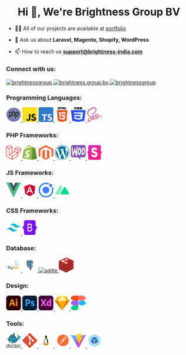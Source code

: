 <h1 align="center">Hi 👋, We're Brightness Group BV</h1>

- 👨‍💻 All of our projects are available at [portfolio](https://brightness-group.com/en/portfolio)

- 💬 Ask us about **Laravel, Magento, Shopify, WordPress**

- 📫 How to reach us **support@brightness-india.com**

<h3 align="left">Connect with us:</h3>
<p align="left">
	<a href="https://linkedin.com/in/brightnessgroup" target="blank">
		<img align="center" src="https://raw.githubusercontent.com/rahuldkjain/github-profile-readme-generator/master/src/images/icons/Social/linked-in-alt.svg" alt="brightnessgroup" height="30" width="40" />
	</a>
	<a href="https://fb.com/brightness.group.bv" target="blank">
		<img align="center" src="https://raw.githubusercontent.com/rahuldkjain/github-profile-readme-generator/master/src/images/icons/Social/facebook.svg" alt="brightness.group.bv" height="30" width="40" />
	</a>
	<a href="https://dribbble.com/brightnessgroup" target="blank">
		<img align="center" src="https://raw.githubusercontent.com/rahuldkjain/github-profile-readme-generator/master/src/images/icons/Social/dribbble.svg" alt="brightnessgroup" height="30" width="40" />
	</a>
</p>

<h3 align="left">Programming Languages:</h3>
<p align="left">
	<a href="https://www.php.net" target="_blank" rel="noreferrer">
		<img src="https://raw.githubusercontent.com/brightness-group/.github/main/icons/php.svg" alt="php" width="40" height="40"/>
	</a>
	<a href="https://developer.mozilla.org/en-US/docs/Web/JavaScript" target="_blank" rel="noreferrer">
		<img src="https://raw.githubusercontent.com/brightness-group/.github/main/icons/javascript.svg" alt="javascript" width="40" height="40"/>
	</a>
	<a href="https://www.typescriptlang.org/" target="_blank" rel="noreferrer">
		<img src="https://raw.githubusercontent.com/brightness-group/.github/main/icons/typescript.svg" alt="typescript" width="40" height="40"/>
	</a>
	<a href="https://www.w3.org/html/" target="_blank" rel="noreferrer">
		<img src="https://raw.githubusercontent.com/brightness-group/.github/main/icons/html.svg" alt="html5" width="40" height="40"/>
	</a>
	<a href="https://www.w3schools.com/css/" target="_blank" rel="noreferrer">
		<img src="https://raw.githubusercontent.com/brightness-group/.github/main/icons/css.svg" alt="css3" width="40" height="40"/>
	</a>
	<a href="https://sass-lang.com" target="_blank" rel="noreferrer">
		<img src="https://raw.githubusercontent.com/brightness-group/.github/main/icons/sass.svg" alt="sass" width="40" height="40"/>
	</a>
</p>

<h3 align="left">PHP Frameworks:</h3>
<p>
	<a href="https://laravel.com/" target="_blank" rel="noreferrer">
		<img src="https://raw.githubusercontent.com/brightness-group/.github/main/icons/laravel.svg" alt="laravel" width="40" height="40"/>
	</a>
	<a href="https://shopify.com/" target="_blank" rel="noreferrer">
		<img src="https://raw.githubusercontent.com/brightness-group/.github/main/icons/shopify.svg" alt="shopify" width="40" height="40"/>
	</a>
	<a href="https://magento.com/" target="_blank" rel="noreferrer">
		<img src="https://raw.githubusercontent.com/brightness-group/.github/main/icons/magento.svg" alt="magento" width="40" height="40"/>
	</a>
	<a href="https://wordpress.org/" target="_blank" rel="noreferrer">
		<img src="https://raw.githubusercontent.com/brightness-group/.github/main/icons/wordpress.svg" alt="wordpress" width="40" height="40"/>
	</a>
	<a href="https://woocommerce.com/" target="_blank" rel="noreferrer">
		<img src="https://raw.githubusercontent.com/brightness-group/.github/main/icons/woocommerce.svg" alt="woocommerce" width="40" height="40"/>
	</a>
	<a href="https://statamic.com/" target="_blank" rel="noreferrer">
		<img src="https://raw.githubusercontent.com/brightness-group/.github/main/icons/statamic.svg" alt="statamic" width="40" height="40"/>
	</a>
</p>

<h3 align="left">JS Frameworks:</h3>
<p>
	<a href="https://vuejs.org/" target="_blank" rel="noreferrer">
		<img src="https://raw.githubusercontent.com/brightness-group/.github/main/icons/vuejs.svg" alt="vuejs" width="40" height="40"/>
	</a>
	<a href="https://angular.io" target="_blank" rel="noreferrer">
		<img src="https://raw.githubusercontent.com/brightness-group/.github/main/icons/angular.svg" alt="angular" width="40" height="40"/>
	</a>
	<a href="https://ionicframework.com" target="_blank" rel="noreferrer">
		<img src="https://raw.githubusercontent.com/brightness-group/.github/main/icons/ionic.svg" alt="ionic" width="40" height="40"/>
	</a>
	<a href="https://nuxtjs.org/" target="_blank" rel="noreferrer">
		<img src="https://raw.githubusercontent.com/brightness-group/.github/main/icons/nuxt.svg" alt="nuxtjs" width="40" height="40"/>
	</a>
</p>

<h3 align="left">CSS Frameworks:</h3>
<p>
	<a href="https://tailwindcss.com/" target="_blank" rel="noreferrer">
		<img src="https://raw.githubusercontent.com/brightness-group/.github/main/icons/tailwind.svg" alt="tailwind" width="40" height="40"/>
	</a>
	<a href="https://getbootstrap.com" target="_blank" rel="noreferrer">
		<img src="https://raw.githubusercontent.com/brightness-group/.github/main/icons/bootstrap.svg" alt="bootstrap" width="40" height="40"/>
	</a>
</p>

<h3 align="left">Database:</h3>
<p>
	<a href="https://www.mysql.com/" target="_blank" rel="noreferrer">
		<img src="https://raw.githubusercontent.com/brightness-group/.github/main/icons/mysql.svg" alt="mysql" width="40" height="40"/>
	</a>
	<a href="https://www.postgresql.org" target="_blank" rel="noreferrer">
		<img src="https://raw.githubusercontent.com/brightness-group/.github/main/icons/postgresql.svg" alt="postgresql" width="40" height="40"/>
	</a>
	<a href="https://www.sqlite.org/" target="_blank" rel="noreferrer">
		<img src="https://raw.githubusercontent.com/brightness-group/.github/main/icons/sqlite.svg" alt="sqlite" width="40" height="40"/>
	</a>
	<a href="https://redis.io" target="_blank" rel="noreferrer">
		<img src="https://raw.githubusercontent.com/brightness-group/.github/main/icons/redis.svg" alt="redis" width="40" height="40"/>
	</a>
</p>


<h3 align="left">Design:</h3>
<p>
	<a href="https://www.adobe.com/in/products/illustrator.html" target="_blank" rel="noreferrer">
		<img src="https://raw.githubusercontent.com/brightness-group/.github/main/icons/illustrator.svg" alt="illustrator" width="40" height="40"/>
	</a>
	<a href="https://www.photoshop.com/en" target="_blank" rel="noreferrer">
		<img src="https://raw.githubusercontent.com/brightness-group/.github/main/icons/photoshop.svg" alt="photoshop" width="40" height="40"/>
	</a>
	<a href="https://www.adobe.com/products/xd.html" target="_blank" rel="noreferrer">
		<img src="https://raw.githubusercontent.com/brightness-group/.github/main/icons/xd.svg" alt="xd" width="40" height="40"/>
	</a>
	<a href="https://www.sketch.com/" target="_blank" rel="noreferrer">
		<img src="https://raw.githubusercontent.com/brightness-group/.github/main/icons/sketch.svg" alt="sketch" width="40" height="40"/>
	</a>
	<a href="https://www.figma.com/" target="_blank" rel="noreferrer">
		<img src="https://raw.githubusercontent.com/brightness-group/.github/main/icons/figma.svg" alt="figma" width="40" height="40"/>
	</a>
</p>

<h3 align="left">Tools:</h3>
<p>
	<a href="https://www.docker.com/" target="_blank" rel="noreferrer">
		<img src="https://raw.githubusercontent.com/brightness-group/.github/main/icons/docker.svg" alt="docker" width="40" height="40"/>
	</a>
	<a href="https://git-scm.com/" target="_blank" rel="noreferrer">
		<img src="https://raw.githubusercontent.com/brightness-group/.github/main/icons/git.svg" alt="git" width="40" height="40"/>
	</a>
	<a href="https://www.linux.org/" target="_blank" rel="noreferrer">
		<img src="https://raw.githubusercontent.com/brightness-group/.github/main/icons/linux.svg" alt="linux" width="40" height="40"/>
	</a>
	<a href="https://postman.com" target="_blank" rel="noreferrer">
		<img src="https://raw.githubusercontent.com/brightness-group/.github/main/icons/postman.svg" alt="postman" width="40" height="40"/>
	</a>
	<a href="https://vitejs.dev/" target="_blank" rel="noreferrer">
		<img src="https://raw.githubusercontent.com/brightness-group/.github/main/icons/vitejs.svg" alt="vitejs" width="40" height="40"/>
	</a>
	<a href="https://webpack.js.org" target="_blank" rel="noreferrer">
		<img src="https://raw.githubusercontent.com/brightness-group/.github/main/icons/webpack.svg" alt="webpack" width="40" height="40"/>
	</a>
</p>

